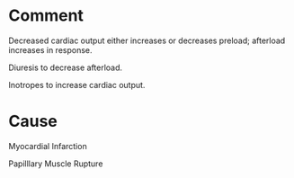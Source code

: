 # Comment

Decreased cardiac output either increases or decreases preload; afterload increases in response.

Diuresis to decrease afterload.

Inotropes to increase cardiac output.

# Cause

Myocardial Infarction

Papilllary Muscle Rupture
